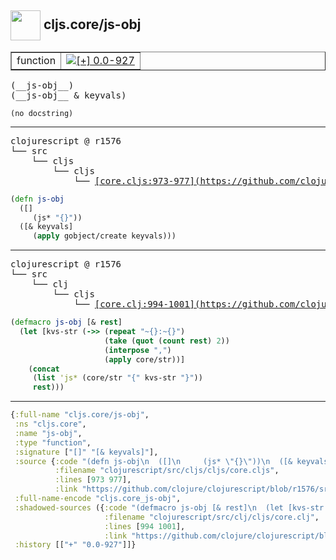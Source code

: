 ## <img width="48px" valign="middle" src="http://i.imgur.com/Hi20huC.png"> cljs.core/js-obj

 <table border="1">
<tr>
<td>function</td>
<td><a href="https://github.com/cljsinfo/api-refs/tree/0.0-927"><img valign="middle" alt="[+] 0.0-927" src="https://img.shields.io/badge/+-0.0--927-lightgrey.svg"></a> </td>
</tr>
</table>

 <samp>
(__js-obj__)<br>
(__js-obj__ & keyvals)<br>
</samp>

```
(no docstring)
```

---

 <pre>
clojurescript @ r1576
└── src
    └── cljs
        └── cljs
            └── <ins>[core.cljs:973-977](https://github.com/clojure/clojurescript/blob/r1576/src/cljs/cljs/core.cljs#L973-L977)</ins>
</pre>

```clj
(defn js-obj
  ([]
     (js* "{}"))
  ([& keyvals]
     (apply gobject/create keyvals)))
```


---

 <pre>
clojurescript @ r1576
└── src
    └── clj
        └── cljs
            └── <ins>[core.clj:994-1001](https://github.com/clojure/clojurescript/blob/r1576/src/clj/cljs/core.clj#L994-L1001)</ins>
</pre>

```clj
(defmacro js-obj [& rest]
  (let [kvs-str (->> (repeat "~{}:~{}")
                     (take (quot (count rest) 2))
                     (interpose ",")
                     (apply core/str))]
    (concat
     (list 'js* (core/str "{" kvs-str "}"))
     rest)))
```

---

```clj
{:full-name "cljs.core/js-obj",
 :ns "cljs.core",
 :name "js-obj",
 :type "function",
 :signature ["[]" "[& keyvals]"],
 :source {:code "(defn js-obj\n  ([]\n     (js* \"{}\"))\n  ([& keyvals]\n     (apply gobject/create keyvals)))",
          :filename "clojurescript/src/cljs/cljs/core.cljs",
          :lines [973 977],
          :link "https://github.com/clojure/clojurescript/blob/r1576/src/cljs/cljs/core.cljs#L973-L977"},
 :full-name-encode "cljs.core_js-obj",
 :shadowed-sources ({:code "(defmacro js-obj [& rest]\n  (let [kvs-str (->> (repeat \"~{}:~{}\")\n                     (take (quot (count rest) 2))\n                     (interpose \",\")\n                     (apply core/str))]\n    (concat\n     (list 'js* (core/str \"{\" kvs-str \"}\"))\n     rest)))",
                     :filename "clojurescript/src/clj/cljs/core.clj",
                     :lines [994 1001],
                     :link "https://github.com/clojure/clojurescript/blob/r1576/src/clj/cljs/core.clj#L994-L1001"}),
 :history [["+" "0.0-927"]]}

```
